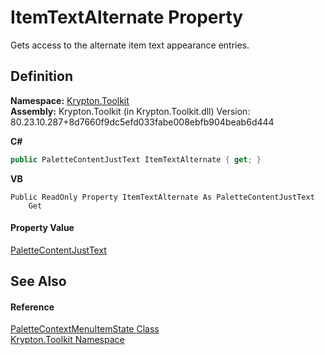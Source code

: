 # ItemTextAlternate Property


Gets access to the alternate item text appearance entries.



## Definition
**Namespace:** <a href="79d2eac2-21f4-54ff-7552-b20c33c30600.md">Krypton.Toolkit</a>  
**Assembly:** Krypton.Toolkit (in Krypton.Toolkit.dll) Version: 80.23.10.287+8d7660f9dc5efd033fabe008ebfb904beab6d444

**C#**
``` C#
public PaletteContentJustText ItemTextAlternate { get; }
```
**VB**
``` VB
Public ReadOnly Property ItemTextAlternate As PaletteContentJustText
	Get
```



#### Property Value
<a href="a0ac419f-2b75-ef7c-de09-cf564d6f0647.md">PaletteContentJustText</a>

## See Also


#### Reference
<a href="320fc7df-70cf-5e37-5ede-a7756b444be7.md">PaletteContextMenuItemState Class</a>  
<a href="79d2eac2-21f4-54ff-7552-b20c33c30600.md">Krypton.Toolkit Namespace</a>  
